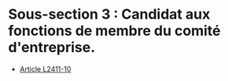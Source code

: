 # Sous-section 3 : Candidat aux fonctions de membre du comité d'entreprise.

* [Article L2411-10](./LEGIARTI000006902303.md)

